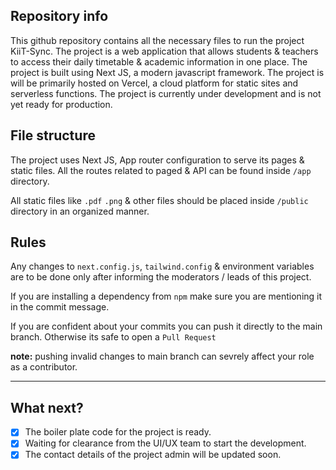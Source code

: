 ## Repository info

This github repository contains all the necessary files to run the project KiiT-Sync. The project is a web application that allows students & teachers to access their daily timetable & academic information in one place. The project is built using Next JS, a modern javascript framework. The project is will be primarily hosted on Vercel, a cloud platform for static sites and serverless functions. The project is currently under development and is not yet ready for production.

## File structure

The project uses Next JS, App router configuration to serve its pages & static files. All the routes related to paged & API can be found inside `/app` directory.

All static files like `.pdf` `.png` & other files should be placed inside `/public` directory in an organized manner.

## Rules

Any changes to `next.config.js`, `tailwind.config` & environment variables are to be done only after informing the moderators / leads of this project.

If you are installing a dependency from `npm` make sure you are mentioning it in the commit message.

If you are confident about your commits you can push it directly to the main branch. Otherwise its safe to open a `Pull Request`

**note:** pushing invalid changes to main branch can sevrely affect your role as a contributor.

---

## What next?

- [x] The boiler plate code for the project is ready.
- [x] Waiting for clearance from the UI/UX team to start the development.
- [x] The contact details of the project admin will be updated soon.
